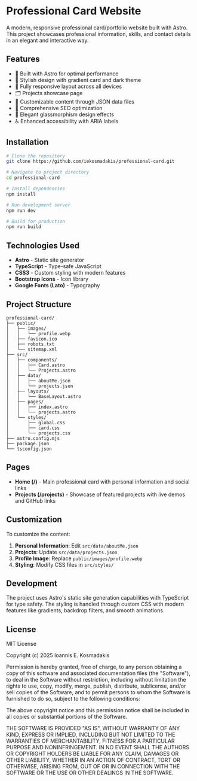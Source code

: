 # Professional Card Website

A modern, responsive professional card/portfolio website built with Astro. This project showcases professional information, skills, and contact details in an elegant and interactive way.

## Features

- 🚀 Built with Astro for optimal performance
- 🎨 Stylish design with gradient card and dark theme
- 📱 Fully responsive layout across all devices
- 🗂️ Projects showcase page
- 🔧 Customizable content through JSON data files
- 🎯 Comprehensive SEO optimization
- 💎 Elegant glassmorphism design effects
- ♿ Enhanced accessibility with ARIA labels

## Installation

```bash
# Clone the repository
git clone https://github.com/iekosmadakis/professional-card.git

# Navigate to project directory
cd professional-card

# Install dependencies
npm install

# Run development server
npm run dev

# Build for production
npm run build
```

## Technologies Used

- **Astro** - Static site generator
- **TypeScript** - Type-safe JavaScript
- **CSS3** - Custom styling with modern features
- **Bootstrap Icons** - Icon library
- **Google Fonts (Lato)** - Typography

## Project Structure

```
professional-card/
├── public/
│   ├── images/
│   │   └── profile.webp
│   ├── favicon.ico
│   ├── robots.txt
│   └── sitemap.xml
├── src/
│   ├── components/
│   │   ├── Card.astro
│   │   └── Projects.astro
│   ├── data/
│   │   ├── aboutMe.json
│   │   └── projects.json
│   ├── layouts/
│   │   └── BaseLayout.astro
│   ├── pages/
│   │   ├── index.astro
│   │   └── projects.astro
│   └── styles/
│       ├── global.css
│       ├── card.css
│       └── projects.css
├── astro.config.mjs
├── package.json
└── tsconfig.json
```

## Pages

- **Home (/)** - Main professional card with personal information and social links
- **Projects (/projects)** - Showcase of featured projects with live demos and GitHub links

## Customization

To customize the content:

1. **Personal Information**: Edit `src/data/aboutMe.json`
2. **Projects**: Update `src/data/projects.json` 
3. **Profile Image**: Replace `public/images/profile.webp`
4. **Styling**: Modify CSS files in `src/styles/`

## Development

The project uses Astro's static site generation capabilities with TypeScript for type safety. The styling is handled through custom CSS with modern features like gradients, backdrop filters, and smooth animations.

## License

MIT License

Copyright (c) 2025 Ioannis E. Kosmadakis

Permission is hereby granted, free of charge, to any person obtaining a copy of this software and associated documentation files (the "Software"), to deal in the Software without restriction, including without limitation the rights to use, copy, modify, merge, publish, distribute, sublicense, and/or sell copies of the Software, and to permit persons to whom the Software is furnished to do so, subject to the following conditions:

The above copyright notice and this permission notice shall be included in all copies or substantial portions of the Software.

THE SOFTWARE IS PROVIDED "AS IS", WITHOUT WARRANTY OF ANY KIND, EXPRESS OR IMPLIED, INCLUDING BUT NOT LIMITED TO THE WARRANTIES OF MERCHANTABILITY, FITNESS FOR A PARTICULAR PURPOSE AND NONINFRINGEMENT. IN NO EVENT SHALL THE AUTHORS OR COPYRIGHT HOLDERS BE LIABLE FOR ANY CLAIM, DAMAGES OR OTHER LIABILITY, WHETHER IN AN ACTION OF CONTRACT, TORT OR OTHERWISE, ARISING FROM, OUT OF OR IN CONNECTION WITH THE SOFTWARE OR THE USE OR OTHER DEALINGS IN THE SOFTWARE.
